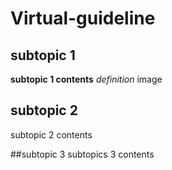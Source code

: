 # Virtual-guideline
## subtopic 1
**subtopic 1 contents**
*definition*
image 
## subtopic 2
subtopic 2 contents

##subtopic 3
subtopics 3 contents
 
